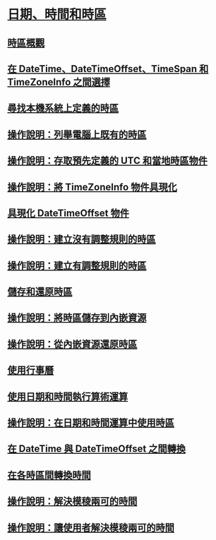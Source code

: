 # [日期、時間和時區](index.md)
## [時區概觀](time-zone-overview.md)
## [在 DateTime、DateTimeOffset、TimeSpan 和 TimeZoneInfo 之間選擇](choosing-between-datetime.md)
## [尋找本機系統上定義的時區](finding-the-time-zones-on-local-system.md)
## [操作說明：列舉電腦上既有的時區](enumerate-time-zones.md)
## [操作說明：存取預先定義的 UTC 和當地時區物件](access-utc-and-local.md)
## [操作說明：將 TimeZoneInfo 物件具現化](instantiate-time-zone-info.md)
## [具現化 DateTimeOffset 物件](instantiating-a-datetimeoffset-object.md)
## [操作說明：建立沒有調整規則的時區](create-time-zones-without-adjustment-rules.md)
## [操作說明：建立有調整規則的時區](create-time-zones-with-adjustment-rules.md)
## [儲存和還原時區](saving-and-restoring-time-zones.md)
## [操作說明：將時區儲存到內嵌資源](save-time-zones-to-an-embedded-resource.md)
## [操作說明：從內嵌資源還原時區](restore-time-zones-from-an-embedded-resource.md)
## [使用行事曆](working-with-calendars.md)
## [使用日期和時間執行算術運算](performing-arithmetic-operations.md)
## [操作說明：在日期和時間運算中使用時區](use-time-zones-in-arithmetic.md)
## [在 DateTime 與 DateTimeOffset 之間轉換](converting-between-datetime-and-offset.md)
## [在各時區間轉換時間](converting-between-time-zones.md)
## [操作說明：解決模稜兩可的時間](resolve-ambiguous-times.md)
## [操作說明：讓使用者解決模稜兩可的時間](let-users-resolve-ambiguous-times.md)
